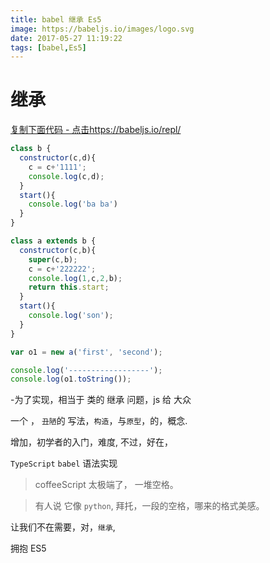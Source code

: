 ```yaml
---
title: babel 继承 Es5
image: https://babeljs.io/images/logo.svg
date: 2017-05-27 11:19:22
tags: [babel,Es5]
---
```


# 继承

[复制下面代码 - 点击https://babeljs.io/repl/](https://babeljs.io/repl/)

``` javascript
class b {
  constructor(c,d){
    c = c+'1111';
    console.log(c,d);
  }
  start(){
    console.log('ba ba')
  }
}

class a extends b {
  constructor(c,b){
    super(c,b);
    c = c+'222222';
    console.log(1,c,2,b);
    return this.start;
  } 
  start(){
    console.log('son');
  }
}

var o1 = new a('first', 'second');

console.log('------------------');
console.log(o1.toString());
```

-为了实现，相当于 类的 继承 问题，js 给 大众

一个 ， ``丑陋``的 写法，``构造``，与``原型``，的，概念.

增加，初学者的入门，难度, 不过，好在，

``TypeScript`` ``babel`` 语法实现

> coffeeScript 太极端了， 一堆空格。

>有人说 它像 ``python``, 拜托，一段的空格，哪来的格式美感。



让我们不在需要，对，``继承``,

拥抱 ES5